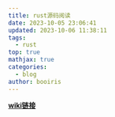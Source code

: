 ```yaml
---
title: rust源码阅读
date: 2023-10-05 23:06:41
updated: 2023-10-06 11:38:11
tags:
  - rust
top: true
mathjax: true
categories:
  - blog
author: booiris
---
```


**[wiki链接](/wiki/rust_code/index.md)**
